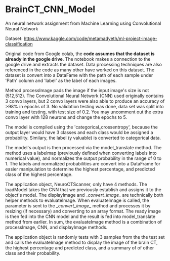 # BrainCT_CNN_Model
An neural network assignment from Machine Learning using Convolutional Neural Network 

Dataset: https://www.kaggle.com/code/metamadyeth/ml-project-image-classification

Original code from Google colab, the **code assumes that the dataset is already in the google drive**. The notebook makes a connection to the google drive and extracts the dataset. Data processing techniques are also referenced in the code as many other have worked on this dataset. The dataset is convert into a DataFame with the path of each sample under 'Path' column and 'label' as the label of each images. 

Method processImage pads the image if the input image's size is not (512,512). The Convolutional Neural Network (CNN) used originally contains 3 convo layers, but 2 convo layers were also able to produce an accuracy of >98% in epochs of 3. No validation testing was done, data set was split into training and testing, with test size of 0.2. You may uncomment out the extra convo layer with 128 neurons and change the epochs to 5. 

The model is compiled using the 'categorical_crossentropy', because the output layer would have 3 classes and each class would be assigned a probability. Similary, the label (y valuable) is converted to categorical data. 

The model's output is then processed via the model_translate method. The method uses a labelmap (previously defined when converting labels into numerical value), and normalizes the output probability in the range of 0 to 1. The labels and normalized probabilities are convert into a DataFrame for easier manipulation to determine the highest percentage, and predicted class of the highest percentage. 

The application object, NeuroCTScanner, only have 4 methods. The loadModel takes the CNN that we previously establish and assigns it to the object's model. The displayImage and \__convert_image__ are technically both helper methods to evaluateImage. When evaluateImage is called, the parameter is sent to the \__convert_image__ method and processes it by resizing (if necessary) and converting to an array format. The ready image is then fed into the CNN model and the result is fed into model_translate method from earlier. In sum, the evaluateImage method is a combination of processImage, CNN, and displayImage methods. 

The application object is randomly tests with 3 samples from the the test set and calls the evaluateImage method to display the image of the brain CT, the highest percentage and predicted class, and a summary of of other class and their probability. 
